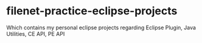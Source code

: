# filenet-practice-eclipse-projects
Which contains my personal eclipse projects regarding Eclipse Plugin, Java Utilities, CE API, PE API
